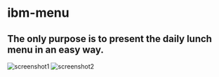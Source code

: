 # ibm-menu
## The only purpose is to present the daily lunch menu in an easy way.

![screenshot1](http://www.pictureshack.us/images/32504_7B2BEC548E5F2B6C.jpg)
![screenshot2](http://www.pictureshack.us/images/18582_630C76E72F1A0292.jpg)

